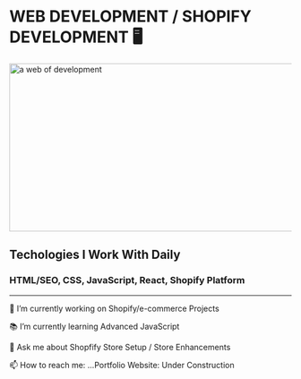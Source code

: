 <h1>WEB DEVELOPMENT / SHOPIFY DEVELOPMENT 🖥</h1> 


<img src="https://images.pexels.com/photos/276502/pexels-photo-276502.jpeg?auto=compress&cs=tinysrgb&w=1600" alt="a web of development" style="height: 300px; width: 1200px; object-fit: cover">

<h2>Techologies I Work With Daily</h2>
<h3>HTML/SEO, CSS, JavaScript, React, Shopify Platform</h3>

<hr/>

<p>🛒 I’m currently working on Shopify/e-commerce Projects</p>
<p>📚 I’m currently learning Advanced JavaScript</p>
<p>💬 Ask me about Shopfify Store Setup / Store Enhancements</p>
<p>📫 How to reach me: ...Portfolio Website: Under Construction</p>
